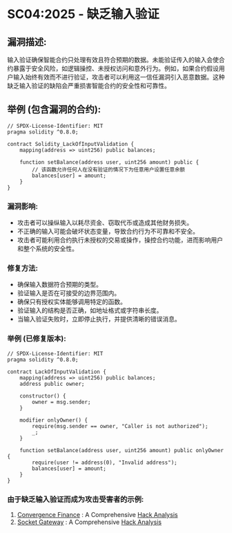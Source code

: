 # SC04:2025 - 缺乏输入验证 

## 漏洞描述:
输入验证确保智能合约只处理有效且符合预期的数据。未能验证传入的输入会使合约暴露于安全风险，如逻辑操控、未授权访问和意外行为。例如，如果合约假设用户输入始终有效而不进行验证，攻击者可以利用这一信任漏洞引入恶意数据。这种缺乏输入验证的缺陷会严重损害智能合约的安全性和可靠性。

## 举例 (包含漏洞的合约):

```
// SPDX-License-Identifier: MIT
pragma solidity ^0.8.0;

contract Solidity_LackOfInputValidation {
    mapping(address => uint256) public balances;

    function setBalance(address user, uint256 amount) public {
        // 该函数允许任何人在没有验证的情况下为任意用户设置任意余额
        balances[user] = amount;
    }
}
```
### 漏洞影响:
- 攻击者可以操纵输入以耗尽资金、窃取代币或造成其他财务损失。 
- 不正确的输入可能会破坏状态变量，导致合约行为不可靠和不安全。
- 攻击者可能利用合约执行未授权的交易或操作，操控合约功能，进而影响用户和整个系统的安全性。

### 修复方法:
- 确保输入数据符合预期的类型。
- 验证输入是否在可接受的边界范围内。
- 确保只有授权实体能够调用特定的函数。
- 验证输入的结构是否正确，如地址格式或字符串长度。
- 当输入验证失败时，立即停止执行，并提供清晰的错误消息。

### 举例 (已修复版本):
```
// SPDX-License-Identifier: MIT
pragma solidity ^0.8.0;

contract LackOfInputValidation {
    mapping(address => uint256) public balances;
    address public owner;

    constructor() {
        owner = msg.sender;
    }

    modifier onlyOwner() {
        require(msg.sender == owner, "Caller is not authorized");
        _;
    }

    function setBalance(address user, uint256 amount) public onlyOwner {
        require(user != address(0), "Invalid address");
        balances[user] = amount;
    }
}
```
### 由于缺乏输入验证而成为攻击受害者的示例:
1. [Convergence Finance](https://etherscan.io/address/0x2b083beaaC310CC5E190B1d2507038CcB03E7606#code) : A Comprehensive [Hack Analysis](https://blog.solidityscan.com/convergence-finance-hack-analysis-12e6acd9ea08)
2. [Socket Gateway](https://etherscan.io/address/0x3a23F943181408EAC424116Af7b7790c94Cb97a5#code) : A Comprehensive [Hack Analysis](https://blog.solidityscan.com/socket-gateway-hack-analysis-b0e9567f7d3e)